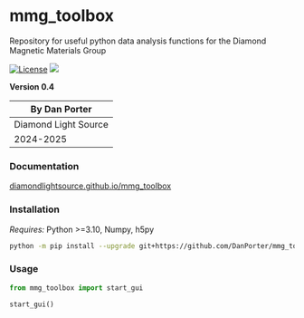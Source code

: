 # mmg_toolbox
Repository for useful python data analysis functions for the Diamond Magnetic Materials Group

[![License](https://img.shields.io/badge/License-Apache%202.0-blue.svg)](https://opensource.org/licenses/Apache-2.0)
[![](https://img.shields.io/github/forks/DiamondLightSource/mmg_toolbox?label=GitHub%20Repo&style=social)](https://github.com/DiamondLightSource/mmg_toolbox)

**Version 0.4**

| By Dan Porter        | 
|----------------------|
| Diamond Light Source |
| 2024-2025            |

### Documentation
[diamondlightsource.github.io/mmg_toolbox](https://diamondlightsource.github.io/mmg_toolbox/)

### Installation
*Requires:* Python >=3.10, Numpy, h5py
```bash
python -m pip install --upgrade git+https://github.com/DanPorter/mmg_toolbox.git
```

### Usage
```python
from mmg_toolbox import start_gui

start_gui()
```

